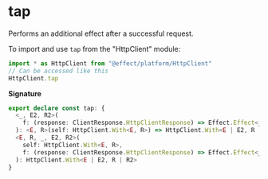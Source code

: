 # tap

Performs an additional effect after a successful request.

To import and use `tap` from the "HttpClient" module:

```ts
import * as HttpClient from "@effect/platform/HttpClient"
// Can be accessed like this
HttpClient.tap
```

**Signature**

```ts
export declare const tap: {
  <_, E2, R2>(
    f: (response: ClientResponse.HttpClientResponse) => Effect.Effect<_, E2, R2>
  ): <E, R>(self: HttpClient.With<E, R>) => HttpClient.With<E | E2, R | R2>
  <E, R, _, E2, R2>(
    self: HttpClient.With<E, R>,
    f: (response: ClientResponse.HttpClientResponse) => Effect.Effect<_, E2, R2>
  ): HttpClient.With<E | E2, R | R2>
}
```
